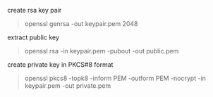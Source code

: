 create rsa key pair

> openssl genrsa -out keypair.pem 2048

extract public key

> openssl rsa -in keypair.pem -pubout -out public.pem

create private key in PKCS#8 format

> openssl pkcs8 -topk8 -inform PEM -outform PEM -nocrypt -in keypair.pem -out private.pem